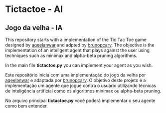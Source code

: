 Tictactoe - AI
==============
Jogo da velha - IA
------------------

This repository starts with a implementation of the Tic Tac Toe game designed by [aqeelanwar](github.com/aqeelanwar)
and adpted by [brunopcarv](github.com/brunopcarv).
The objective is the implementation of an inteligent agent that plays against the user using
techniques such as minimax and alpha-beta pruning algorithms.

In the main file **tictactoe.py** you can implement your agent as you wish.



Este repositório inicia com uma implementação do jogo da velha por [aqeelanwar](github.com/aqeelanwar)
e adaptada por [brunopcarv](github.com/brunopcarv).
O objetivo deste projeto é a implementação um agente que jogue contra o usuário utilizando
técnicas de inteligência artificial como os algoritmos minimax ou alpha-beta pruning.

No arquivo principal **tictactoe.py** você poderá implementar o seu agente como bem entender.

